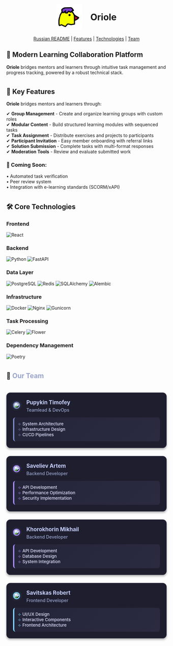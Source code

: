 <div align="center">
  <h1>
    <img src="oriole-icon.png" alt="Oriole Logo" width="80" style="vertical-align: middle; margin-right: 20px;"/>
    <span style="vertical-align: middle;">Oriole</span>
  </h1>
  <p><a href="https://github.com/GoatWhistle/oriole/i18n/README_ru.md">Russian README</a> | <a href="#features">Features</a> | <a href="#tech-stack">Technologies</a> | <a href="#team"> Team</a> </p>
</div>

## 🚀 Modern Learning Collaboration Platform

**Oriole** bridges mentors and learners through intuitive task management and progress tracking, powered by a robust
technical stack.

#

## 🌟 <span id="features">Key Features</span>

**Oriole** bridges mentors and learners through:

✔ **Group Management** - Create and organize learning groups with custom roles  
✔ **Modular Content** - Build structured learning modules with sequenced tasks  
✔ **Task Assignment** - Distribute exercises and projects to participants  
✔ **Participant Invitation** - Easy member onboarding with referral links  
✔ **Solution Submission** - Complete tasks with multi-format responses  
✔ **Moderation Tools** - Review and evaluate submitted work

### 🚀 Coming Soon:

• Automated task verification  
• Peer review system  
• Integration with e-learning standards (SCORM/xAPI)

#

## 🛠 <span id="tech-stack">Core Technologies</span>

### Frontend

<p align="left">
  <img src="https://img.shields.io/badge/React-20232A?logo=react&logoColor=61DAFB" alt="React">
</p>

### Backend

<p align="left">
  <img src="https://img.shields.io/badge/Python-3776AB?logo=python&logoColor=white" alt="Python">
  <img src="https://img.shields.io/badge/FastAPI-009688?logo=fastapi&logoColor=white" alt="FastAPI">

</p>

### Data Layer

<p align="left">
  <img src="https://img.shields.io/badge/PostgreSQL-4169E1?logo=postgresql&logoColor=white" alt="PostgreSQL">
  <img src="https://img.shields.io/badge/Redis-DC382D?logo=redis&logoColor=white" alt="Redis">
  <img src="https://img.shields.io/badge/SQLAlchemy-000000?logo=sqlalchemy" alt="SQLAlchemy">
  <img src="https://img.shields.io/badge/Alembic-000000?logo=alembic" alt="Alembic">
</p>

### Infrastructure

<p align="left">
  <img src="https://img.shields.io/badge/Docker-2496ED?logo=docker&logoColor=white" alt="Docker">
  <img src="https://img.shields.io/badge/Nginx-009639?logo=nginx&logoColor=white" alt="Nginx">
  <img src="https://img.shields.io/badge/Gunicorn-499848?logo=gunicorn&logoColor=white" alt="Gunicorn">
</p>

### Task Processing

<p align="left">
  <img src="https://img.shields.io/badge/Celery-37814A?logo=celery&logoColor=white" alt="Celery">
  <img src="https://img.shields.io/badge/Flower-000000?logo=flower" alt="Flower">
</p>

### Dependency Management

<p align="left">
  <img src="https://img.shields.io/badge/Poetry-60A5FA?logo=poetry&logoColor=white" alt="Poetry">
</p>

#

## 👥 <span id="team" style="color: #9aa5ce;">Our Team</span>

<div style="display: grid; grid-template-columns: repeat(auto-fit, minmax(300px, 1fr)); gap: 25px; margin: 40px 0;">

<!-- Teamlead and DevOps -->
<div style="background: #1e1e2e; border: 1px solid #38384d; border-radius: 12px; padding: 20px; box-shadow: 0 4px 6px rgba(0,0,0,0.3);">
  <div style="display: flex; gap: 20px; align-items: center; margin-bottom: 15px;">
    <a href="https://github.com/timofeipupykin" target="_blank">
      <img src="https://github.com/timofeipupykin.png" width="80" style="border-radius: 50%; border: 3px solid #7d8cc4; box-shadow: 0 0 10px rgba(125,140,196,0.4);">
    </a>
    <div>
      <h3 style="margin: 0 0 5px 0; font-size: 1.2em; color: #c7d0ff;">Pupykin Timofey</h3>
      <p style="margin: 0; color: #9aa5ce; font-weight: 500;">Teamlead & DevOps</p>
    </div>
  </div>
  <div style="background: linear-gradient(135deg, #25253a 0%, #2a2a40 100%); padding: 12px; border-radius: 8px; border-left: 4px solid #7d8cc4;">
    <p style="margin: 0; font-size: 0.95em; color: #e0e5ff; font-weight: 500;">
      <span style="color: #7d8cc4;">⟣</span> System Architecture<br>
      <span style="color: #7d8cc4;">⟣</span> Infrastructure Design<br>
      <span style="color: #7d8cc4;">⟣</span> CI/CD Pipelines
    </p>
  </div>
</div>

<!-- Backend Developer 1 -->
<div style="background: #1e1e2e; border: 1px solid #38384d; border-radius: 12px; padding: 20px; box-shadow: 0 4px 6px rgba(0,0,0,0.3);">
  <div style="display: flex; gap: 20px; align-items: center; margin-bottom: 15px;">
    <a href="https://github.com/AI-AVENGER-S" target="_blank">
      <img src="https://github.com/AI-AVENGER-S.png" width="80" style="border-radius: 50%; border: 3px solid #a78bfa; box-shadow: 0 0 10px rgba(167,139,250,0.3);">
    </a>
    <div>
      <h3 style="margin: 0 0 5px 0; font-size: 1.2em; color: #c7d0ff;">Saveliev Artem</h3>
      <p style="margin: 0; color: #9aa5ce; font-weight: 500;">Backend Developer</p>
    </div>
  </div>
  <div style="background: linear-gradient(135deg, #25253a 0%, #2a2a40 100%); padding: 12px; border-radius: 8px; border-left: 4px solid #a78bfa;">
    <p style="margin: 0; font-size: 0.95em; color: #e0e5ff; font-weight: 500;">
      <span style="color: #a78bfa;">⟣</span> API Development<br>
      <span style="color: #a78bfa;">⟣</span> Performance Optimization<br>
      <span style="color: #a78bfa;">⟣</span> Security Implementation
    </p>
  </div>
</div>

<!-- Backend Developer 2 -->
<div style="background: #1e1e2e; border: 1px solid #38384d; border-radius: 12px; padding: 20px; box-shadow: 0 4px 6px rgba(0,0,0,0.3);">
  <div style="display: flex; gap: 20px; align-items: center; margin-bottom: 15px;">
    <a href="https://github.com/mikhailkhorokhorin" target="_blank">
      <img src="https://github.com/mikhailkhorokhorin.png" width="80" style="border-radius: 50%; border: 3px solid #a78bfa; box-shadow: 0 0 10px rgba(167,139,250,0.3);">
    </a>
    <div>
      <h3 style="margin: 0 0 5px 0; font-size: 1.2em; color: #c7d0ff;">Khorokhorin Mikhail</h3>
      <p style="margin: 0; color: #9aa5ce; font-weight: 500;">Backend Developer</p>
    </div>
  </div>
  <div style="background: linear-gradient(135deg, #25253a 0%, #2a2a40 100%); padding: 12px; border-radius: 8px; border-left: 4px solid #a78bfa;">
    <p style="margin: 0; font-size: 0.95em; color: #e0e5ff; font-weight: 500;">
      <span style="color: #a78bfa;">⟣</span> API Development<br>
      <span style="color: #a78bfa;">⟣</span> Database Design<br>
      <span style="color: #a78bfa;">⟣</span> System Integration
    </p>
  </div>
</div>

<!-- Frontend Developer -->
<div style="background: #1e1e2e; border: 1px solid #38384d; border-radius: 12px; padding: 20px; box-shadow: 0 4px 6px rgba(0,0,0,0.3);">
  <div style="display: flex; gap: 20px; align-items: center; margin-bottom: 15px;">
    <a href="https://github.com/amemeansrain" target="_blank">
      <img src="https://github.com/amemeansrain.png" width="80" style="border-radius: 50%; border: 3px solid #7dd3fc; box-shadow: 0 0 10px rgba(125,211,252,0.3);">
    </a>
    <div>
      <h3 style="margin: 0 0 5px 0; font-size: 1.2em; color: #c7d0ff;">Savitskas Robert</h3>
      <p style="margin: 0; color: #9aa5ce; font-weight: 500;">Frontend Developer</p>
    </div>
  </div>
  <div style="background: linear-gradient(135deg, #25253a 0%, #2a2a40 100%); padding: 12px; border-radius: 8px; border-left: 4px solid #7dd3fc;">
    <p style="margin: 0; font-size: 0.95em; color: #e0e5ff; font-weight: 500;">
      <span style="color: #7dd3fc;">⟣</span> UI/UX Design<br>
      <span style="color: #7dd3fc;">⟣</span> Interactive Components<br>
      <span style="color: #7dd3fc;">⟣</span> Frontend Architecture
    </p>
  </div>
</div>

</div>